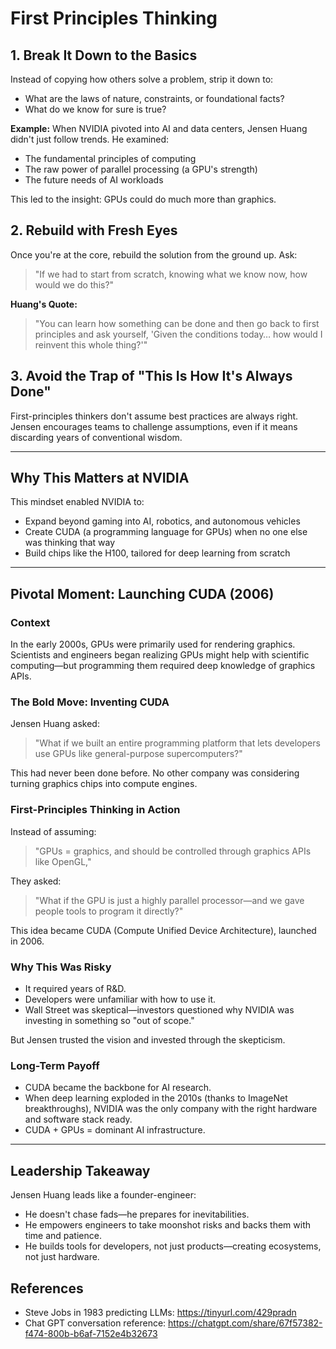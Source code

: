 # First Principles Thinking

## 1. Break It Down to the Basics

Instead of copying how others solve a problem, strip it down to:

- What are the laws of nature, constraints, or foundational facts?
- What do we know for sure is true?

**Example:** When NVIDIA pivoted into AI and data centers, Jensen Huang didn't just follow trends. He examined:

- The fundamental principles of computing
- The raw power of parallel processing (a GPU's strength)
- The future needs of AI workloads

This led to the insight: GPUs could do much more than graphics.

## 2. Rebuild with Fresh Eyes

Once you're at the core, rebuild the solution from the ground up. Ask:

> "If we had to start from scratch, knowing what we know now, how would we do this?"

**Huang's Quote:**

> "You can learn how something can be done and then go back to first principles and ask yourself, 'Given the conditions today… how would I reinvent this whole thing?'"

## 3. Avoid the Trap of "This Is How It's Always Done"

First-principles thinkers don't assume best practices are always right. Jensen encourages teams to challenge assumptions, even if it means discarding years of conventional wisdom.

---

## Why This Matters at NVIDIA

This mindset enabled NVIDIA to:

- Expand beyond gaming into AI, robotics, and autonomous vehicles
- Create CUDA (a programming language for GPUs) when no one else was thinking that way
- Build chips like the H100, tailored for deep learning from scratch

---

## Pivotal Moment: Launching CUDA (2006)

### Context

In the early 2000s, GPUs were primarily used for rendering graphics. Scientists and engineers began realizing GPUs might help with scientific computing—but programming them required deep knowledge of graphics APIs.

### The Bold Move: Inventing CUDA

Jensen Huang asked:

> "What if we built an entire programming platform that lets developers use GPUs like general-purpose supercomputers?"

This had never been done before. No other company was considering turning graphics chips into compute engines.

### First-Principles Thinking in Action

Instead of assuming:

> "GPUs = graphics, and should be controlled through graphics APIs like OpenGL,"

They asked:

> "What if the GPU is just a highly parallel processor—and we gave people tools to program it directly?"

This idea became CUDA (Compute Unified Device Architecture), launched in 2006.

### Why This Was Risky

- It required years of R&D.
- Developers were unfamiliar with how to use it.
- Wall Street was skeptical—investors questioned why NVIDIA was investing in something so "out of scope."

But Jensen trusted the vision and invested through the skepticism.

### Long-Term Payoff

- CUDA became the backbone for AI research.
- When deep learning exploded in the 2010s (thanks to ImageNet breakthroughs), NVIDIA was the only company with the right hardware and software stack ready.
- CUDA + GPUs = dominant AI infrastructure.

---

## Leadership Takeaway

Jensen Huang leads like a founder-engineer:

- He doesn't chase fads—he prepares for inevitabilities.
- He empowers engineers to take moonshot risks and backs them with time and patience.
- He builds tools for developers, not just products—creating ecosystems, not just hardware.

## References

- Steve Jobs in 1983 predicting LLMs: https://tinyurl.com/429pradn 
- Chat GPT conversation reference: https://chatgpt.com/share/67f57382-f474-800b-b6af-7152e4b32673
